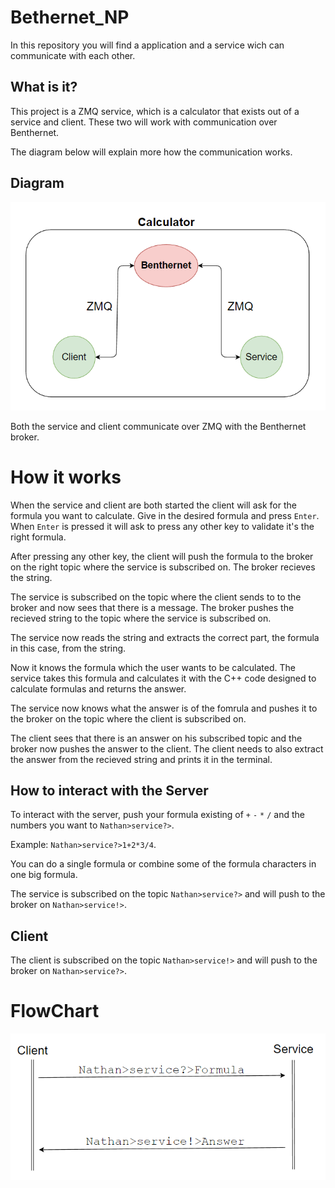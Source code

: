 # Bethernet_NP
In this repository you will find a application and a service wich can communicate with each other.

## What is it?
This project is a ZMQ service, which is a calculator that exists out of a service and client. These two will work with communication over Benthernet.

The diagram below will explain more how the communication works.

## Diagram
![Diagram](./Pictures/ZMQ.png)

Both the service and client communicate over ZMQ with the Benthernet broker.

# How it works
When the service and client are both started the client will ask for the formula you want to calculate. Give in the desired formula and press `Enter`. When `Enter` is pressed it will ask to press any other key to validate it's the right formula. 

After pressing any other key, the client will push the formula to the broker on the right topic where the service is subscribed on. The broker recieves the string. 

The service is subscribed on the topic where the client sends to to the broker and now sees that there is a message. The broker pushes the recieved string to the topic where the service is subscribed on. 

The service now reads the string and extracts the correct part, the formula in this case, from the string. 

Now it knows the formula which the user wants to be calculated. The service takes this formula and calculates it with the C++ code designed to calculate formulas and returns the answer. 

The service now knows what the answer is of the fomrula and pushes it to the broker on the topic where the client is subscribed on. 

The client sees that there is an answer on his subscribed topic and the broker now pushes the answer to the client. 
The client needs to also extract the answer from the recieved string and prints it in the terminal.

## How to interact with the Server
To interact with the server, push your formula existing of `+` `-` `*` `/` and the numbers you want to `Nathan>service?>`.

Example: `Nathan>service?>1+2*3/4`.

You can do a single formula or combine some of the formula characters in one big formula.

The service is subscribed on the topic `Nathan>service?>` and will push to the broker on `Nathan>service!>`.

## Client
The client is subscribed on the topic `Nathan>service!>` and will push to the broker on `Nathan>service?>`.

# FlowChart
![FlowChart](./Pictures/FlowChart.png)